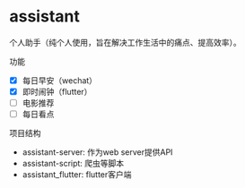 # assistant
个人助手（纯个人使用，旨在解决工作生活中的痛点、提高效率）。

功能
- [x] 每日早安（wechat）
- [x] 即时闹钟（flutter）
- [ ] 电影推荐
- [ ] 每日看点

项目结构
- assistant-server: 作为web server提供API
- assistant-script: 爬虫等脚本
- assistant_flutter: flutter客户端
